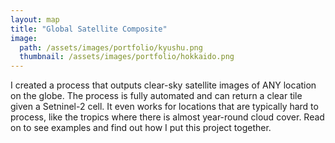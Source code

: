```yaml
---
layout: map
title: "Global Satellite Composite"
image:
  path: /assets/images/portfolio/kyushu.png
  thumbnail: /assets/images/portfolio/hokkaido.png
---
```


I created a process that outputs clear-sky satellite images of ANY location on the globe. The process is fully automated and can return a clear tile given a Setninel-2 cell. It even works for locations that are typically hard to process, like the tropics where there is almost year-round cloud cover. Read on to see examples and find out how I put this project together.
